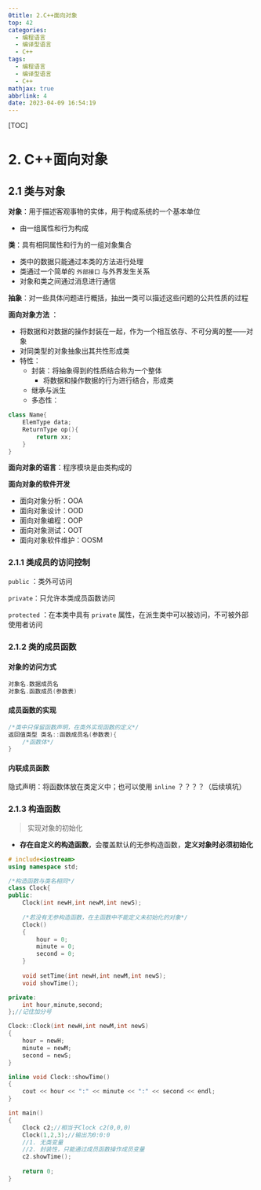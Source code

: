 ```yaml
---
0title: 2.C++面向对象
top: 42
categories:
  - 编程语言
  - 编译型语言
  - C++
tags:
  - 编程语言
  - 编译型语言
  - C++
mathjax: true
abbrlink: 4
date: 2023-04-09 16:54:19
---
```


[TOC]

<!--more-->

# 2. C++面向对象

## 2.1 类与对象

**对象**：用于描述客观事物的实体，用于构成系统的一个基本单位

- 由一组属性和行为构成

**类**：具有相同属性和行为的一组对象集合

- 类中的数据只能通过本类的方法进行处理
- 类通过一个简单的 `外部接口` 与外界发生关系
- 对象和类之间通过消息进行通信

**抽象**：对一些具体问题进行概括，抽出一类可以描述这些问题的公共性质的过程

**面向对象方法** ：

- 将数据和对数据的操作封装在一起，作为一个相互依存、不可分离的整——对象
- 对同类型的对象抽象出其共性形成类
- 特性：
  - 封装：将抽象得到的性质结合称为一个整体
    - 将数据和操作数据的行为进行结合，形成类
  - 继承与派生
  - 多态性：

```c++
class Name{
    ElemType data;
    ReturnType op(){
        return xx;
    }
}
```



**面向对象的语言**：程序模块是由类构成的

**面向对象的软件开发**

- 面向对象分析：OOA
- 面向对象设计：OOD
- 面向对象编程：OOP
- 面向对象测试：OOT
- 面向对象软件维护：OOSM

### 2.1.1 类成员的访问控制

`public` ：类外可访问

`private`：只允许本类成员函数访问

`protected` ：在本类中具有 `private` 属性，在派生类中可以被访问，不可被外部使用者访问

### 2.1.2 类的成员函数

#### 对象的访问方式

```c++
对象名.数据成员名
对象名.函数成员(参数表)
```

#### 成员函数的实现

```c++
/*类中只保留函数声明，在类外实现函数的定义*/
返回值类型 类名::函数成员名(参数表){
	/*函数体*/
}
```

#### 内联成员函数

隐式声明：将函数体放在类定义中；也可以使用 `inline` ？？？？（后续填坑）

### 2.1.3 构造函数

> 实现对象的初始化

- **存在自定义的构造函数**，会覆盖默认的无参构造函数，**定义对象时必须初始化**

```c++
# include<iostream>
using namespace std;

/*构造函数与类名相同*/
class Clock{
public:
	Clock(int newH,int newM,int newS);
	
	/*若没有无参构造函数，在主函数中不能定义未初始化的对象*/
	Clock()
	{
		hour = 0;
		minute = 0;
		second = 0;
	}
	
	void setTime(int newH,int newM,int newS);
	void showTime();

private:
	int hour,minute,second;
};//记住加分号

Clock::Clock(int newH,int newM,int newS)
{
	hour = newH;
	minute = newM;
	second = newS;
}

inline void Clock::showTime()
{
	cout << hour << ":" << minute << ":" << second << endl;
}

int main()
{
	Clock c2;//相当于Clock c2(0,0,0)
    Clock(1,2,3);//输出为0:0:0
    //1. 无类变量
    //2. 封装性，只能通过成员函数操作成员变量
    c2.showTime();
	
	return 0;
}
```













